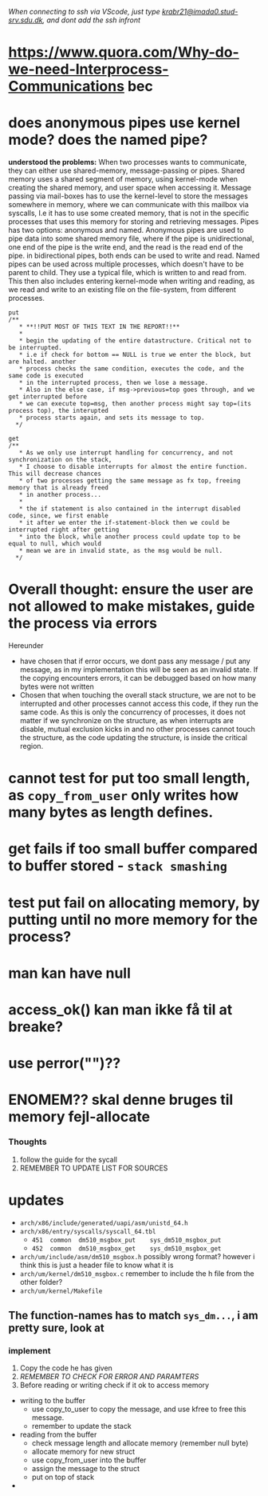 *When connecting to ssh via VScode, just type krabr21@imada0.stud-srv.sdu.dk, and dont add the ssh infront*
# https://www.quora.com/Why-do-we-need-Interprocess-Communications bec
# does anonymous pipes use kernel mode? does the named pipe?
**understood the problems:** When two processes wants to communicate, they can either use shared-memory, message-passing or pipes. Shared memory uses a shared segment of memory, using kernel-mode when creating the shared memory, and user space when accessing it. Message passing via mail-boxes has to use the kernel-level to store the messages somewhere in memory, where we can communicate with this mailbox via syscalls, I.e it has to use some created memory, that is not in the specific processes that uses this memory for storing and retrieving messages. Pipes has two options: anonymous and named. Anonymous pipes are used to pipe data into some shared memory file, where if the pipe is unidirectional, one end of the pipe is the write end, and the read is the read end of the pipe. in bidirectional pipes, both ends can be used to write and read. Named pipes can be used across multiple processes, which doesn't have to be parent to child. They use a typical file, which is written to and read from. This then also includes entering kernel-mode when writing and reading, as we read and write to an existing file on the file-system, from different processes.

```
put
/**
   * **!!PUT MOST OF THIS TEXT IN THE REPORT!!**
   * 
   * begin the updating of the entire datastructure. Critical not to be interrupted.
   * i.e if check for bottom == NULL is true we enter the block, but are halted. another 
   * process checks the same condition, executes the code, and the same code is executed
   * in the interrupted process, then we lose a message.
   * Also in the else case, if msg->previous=top goes through, and we get interrupted before
   * we can execute top=msg, then another process might say top=(its process top), the interupted
   * process starts again, and sets its message to top.
  */
```

```
get
/**
   * As we only use interrupt handling for concurrency, and not synchronization on the stack,
   * I choose to disable interrupts for almost the entire function. This will decrease chances
   * of two processes getting the same message as fx top, freeing memory that is already freed
   * in another process...
   * 
   * the if statement is also contained in the interrupt disabled code, since, we first enable
   * it after we enter the if-statement-block then we could be interrupted right after getting
   * into the block, while another process could update top to be equal to null, which would
   * mean we are in invalid state, as the msg would be null. 
  */
```
# Overall thought: ensure the user are not allowed to make mistakes, guide the process via errors
Hereunder
* have chosen that if error occurs, we dont pass any message / put any message, as in my implementation this will be seen as an invalid state. If the copying encounters errors, it can be debugged based on how many bytes were not written
* Chosen that when touching the overall stack structure, we are not to be interrupted and other processes cannot access this code, if they run the same code. As this is only the concurrency of processes, it does not matter if we synchronize on the structure, as when interrupts are disable, mutual exclusion kicks in and no other processes cannot touch the structure, as the code updating the structure, is inside the critical region.


# cannot test for put too small length, as `copy_from_user` only writes how many bytes as length defines.

# get fails if too small buffer compared to buffer stored - `stack smashing`

# test put fail on allocating memory, by putting until no more memory for the process?



# man kan have null
# access_ok() kan man ikke få til at breake?

# use perror("")??

# ENOMEM?? skal denne bruges til memory fejl-allocate

### Thoughts
1. follow the guide for the sycall
2. REMEMBER TO UPDATE LIST FOR SOURCES
# updates 
* `arch/x86/include/generated/uapi/asm/unistd_64.h`
* `arch/x86/entry/syscalls/syscall_64.tbl`
	* `451	common	dm510_msgbox_put	sys_dm510_msgbox_put`
	* `452	common	dm510_msgbox_get	sys_dm510_msgbox_get`
* `arch/um/include/asm/dm510_msgbox.h` possibly wrong format? however i think this is just a header file to know what it is
* `arch/um/kernel/dm510_msgbox.c` remember to include the h file from the other folder?
* `arch/um/kernel/Makefile` 
## The function-names has to match `sys_dm...`, i am pretty sure, look at 
### implement 
1. Copy the code he has given
2. *REMEMBER TO CHECK FOR ERROR AND PARAMTERS*
3. Before reading or writing check if it ok to access memory
* writing to the buffer
	* use copy_to_user to copy the message, and use kfree to free this message.
	* remember to update the stack
* reading from the buffer
	* check message length and allocate memory (remember null byte)
	* allocate memory for new struct
	* use copy_from_user into the buffer
	* assign the message to the struct
	* put on top of stack
* 

